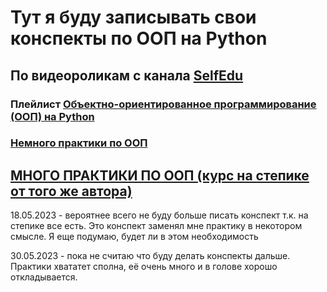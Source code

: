 # Тут я буду записывать свои конспекты по ООП нa Python

## По видеороликам с канала [SelfEdu](https://www.youtube.com/@selfedu_rus)

### Плейлист [Объектно-ориентированное программирование (ООП) на Python](https://youtube.com/playlist?list=PLA0M1Bcd0w8zPwP7t-FgwONhZOHt9rz9E)

### [Немного практики по ООП](https://academy.yandex.ru/handbook/python?utm_source=telegram&utm_medium=social&utm_campaign=handbook_python_aon&utm_content=python_pssss)

## [МНОГО ПРАКТИКИ ПО ООП (курс на степике от того же автора)](https://stepik.org/116336)

18.05.2023 - вероятнее всего не буду больше писать конспект т.к. на степике все есть. Это конспект заменял мне практику в некотором смысле. Я еще подумаю, будет ли в этом необходимость 

30.05.2023 - пока не считаю что буду делать конспекты дальше. Практики хвататет сполна, её очень много и в голове хорошо откладывается. 
